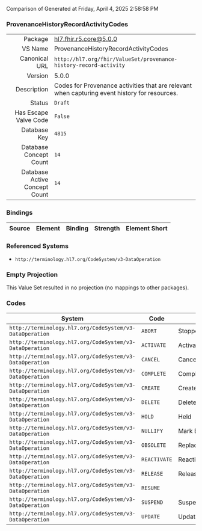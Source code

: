 Comparison of 
Generated at Friday, April 4, 2025 2:58:58 PM

### ProvenanceHistoryRecordActivityCodes

|      |     |
| ---: | --- |
| Package | hl7.fhir.r5.core@5.0.0 |
| VS Name | ProvenanceHistoryRecordActivityCodes |
| Canonical URL | `http://hl7.org/fhir/ValueSet/provenance-history-record-activity` |
| Version | 5.0.0 |
| Description | Codes for Provenance activities that are relevant when capturing event history for resources. |
| Status | `Draft` |
| Has Escape Valve Code | `False` |
| Database Key | `4815` |
| Database Concept Count | `14` |
| Database Active Concept Count | `14` |
### Bindings

| Source | Element | Binding | Strength | Element Short |
| ------ | ------- | ------- | -------- | ------------- |

### Referenced Systems

* `http://terminology.hl7.org/CodeSystem/v3-DataOperation`
### Empty Projection

This Value Set resulted in no projection (no mappings to other packages).

### Codes

| System | Code | Display |
| ------ | ---- | ------- |
| `http://terminology.hl7.org/CodeSystem/v3-DataOperation` | `ABORT` | Stopped/Ended/Aborted |
| `http://terminology.hl7.org/CodeSystem/v3-DataOperation` | `ACTIVATE` | Activated |
| `http://terminology.hl7.org/CodeSystem/v3-DataOperation` | `CANCEL` | Cancelled |
| `http://terminology.hl7.org/CodeSystem/v3-DataOperation` | `COMPLETE` | Completed |
| `http://terminology.hl7.org/CodeSystem/v3-DataOperation` | `CREATE` | Created |
| `http://terminology.hl7.org/CodeSystem/v3-DataOperation` | `DELETE` | Deleted |
| `http://terminology.hl7.org/CodeSystem/v3-DataOperation` | `HOLD` | Held |
| `http://terminology.hl7.org/CodeSystem/v3-DataOperation` | `NULLIFY` | Mark Entered-in-error |
| `http://terminology.hl7.org/CodeSystem/v3-DataOperation` | `OBSOLETE` | Replaced |
| `http://terminology.hl7.org/CodeSystem/v3-DataOperation` | `REACTIVATE` | Reactivated |
| `http://terminology.hl7.org/CodeSystem/v3-DataOperation` | `RELEASE` | Released |
| `http://terminology.hl7.org/CodeSystem/v3-DataOperation` | `RESUME` |  |
| `http://terminology.hl7.org/CodeSystem/v3-DataOperation` | `SUSPEND` | Suspended |
| `http://terminology.hl7.org/CodeSystem/v3-DataOperation` | `UPDATE` | Updated |
